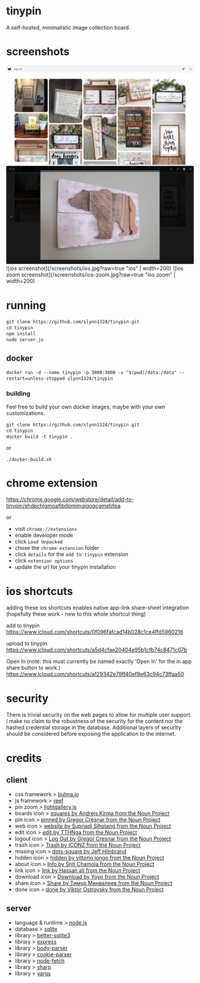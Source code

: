 # tinypin

A self-hosted, minimalistic image collection board.  

# screenshots

![desktop screenshot](/screenshots/desktop.jpg?raw=true "desktop")
![desktop zoom screenshot](/screenshots/desktop-zoom.jpg?raw=true "desktop zoom")
![ios screenshot](/screenshots/ios.jpg?raw=true "ios" | width=200)
![ios zoom screenshot](/screenshots/ios-zoom.jpg?raw=true "ios zoom" | width=200)


# running

```
git clone https://github.com/slynn1324/tinypin.git
cd tinypin
npm install
node server.js
```

## docker
```
docker run -d --name tinypin -p 3000:3000 -v "$(pwd)/data:/data" --restart=unless-stopped slynn1324/tinypin
```

### building
Feel free to build your own docker images, maybe with your own customizations. 

```
git clone https://github.com/slynn1324/tinypin.git
cd tinypin
docker build -t tinypin .
```
or
```
./docker-build.sh
```

# chrome extension

https://chrome.google.com/webstore/detail/add-to-tinypin/ehdpchlgmoafibdpmimgigogcgmebfpa

or 

- visit `chrome://extensions`
- enable developer mode
- click `Load Unpacked`
- chose the `chrome-extension` folder
- click `details` for the `add to tinypin` extension
- click `extension options`
- update the url for your tinypin installation


# ios shortcuts

adding these ios shortcuts enables native app-link share-sheet integration
(hopefully these work - new to this whole shortcut thing)

add to tinypin
https://www.icloud.com/shortcuts/0f096fafcad14b028c1ce4ffd5960216

upload to tinypin
https://www.icloud.com/shortcuts/a5d4cfae20404e95b1cfb74c8471c07b

Open In (note: this must currently be named exactly 'Open In' for the in app share button to work.)
https://www.icloud.com/shortcuts/a129342e79ff40ef9e63c94c73ffaa50



# security

There is trivial security on the web pages to allow for multiple user support.  I make no claim to the robustness of the security for the content nor the hashed credential storage in the database.  Additional layers of security should be considered before exposing the application to the internet.  

# credits

## client

- css framework > [bulma.io](https://www.bulma.io)
- js framework > [reef](https://reefjs.com)
- pin zoom > [lightgallery.js](https://sachinchoolur.github.io/lightgallery.js/)
- boards icon > [squares by Andrejs Kirma from the Noun Project](https://thenounproject.com/term/squares/1160031/)
- pin icon > [pinned by Gregor Cresnar from the Noun Project](https://thenounproject.com/term/pinned/1560993/)
- web icon > [website by Supriadi Sihotang from the Noun Project](https://thenounproject.com/term/website/2868662/)
- edit icon > [edit by TTHNga from the Noun Project](https://thenounproject.com/term/edit/3122457/)
- logout icon > [Log Out by Gregor Cresnar from the Noun Project](https://thenounproject.com/term/log-out/3556472/)
- trash icon > [Trash by ICONZ from the Noun Project](https://thenounproject.com/term/trash/2449397/)
- missing icon > [dots-square by Jeff Hilnbrand](https://materialdesignicons.com/icon/dots-square)
- hidden icon > [hidden by vittorio longo from the Noun Project](https://thenounproject.com/term/hidden/3543981/)
- about icon > [Info by Sriti Chamola from the Noun Project](https://thenounproject.com/term/info/3495259/)
- link icon > [link by Hassan ali from the Noun Project](https://thenounproject.com/term/link/1880307/)
- download icon > [Download by Yoyo from the Noun Project](https://thenounproject.com/term/download/2120379/)
- share icon > [Share by Тимур Минвалеев from the Noun Project](https://thenounproject.com/term/share/1058858/)
- done icon > [done by Viktor Ostrovsky from the Noun Project](https://thenounproject.com/term/done/587164/)

## server

- language & runtime > [node.js](https://nodejs.org/)
- database > [sqlite](https://www.sqlite.org/index.html)
- library > [better-sqlite3](https://www.npmjs.com/package/better-sqlite3)
- library > [express](https://www.npmjs.com/package/express)
- library > [body-parser](https://www.npmjs.com/package/body-parser)
- library > [cookie-parser](https://www.npmjs.com/package/cookie-parser)
- library > [node-fetch](https://www.npmjs.com/package/node-fetch)
- library > [sharp](https://www.npmjs.com/package/sharp)
- library > [yargs](https://www.npmjs.com/package/yargs)
